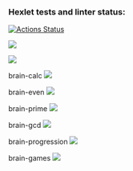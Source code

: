 ### Hexlet tests and linter status:
[![Actions Status](https://github.com/tyranich/python-project-lvl1/workflows/hexlet-check/badge.svg)](https://github.com/tyranich/python-project-lvl1/actions)

<a href="https://codeclimate.com/github/tyranich/python-project-lvl1/maintainability"><img src="https://api.codeclimate.com/v1/badges/b24631b8c4f237eb02c0/maintainability" /></a>

<a href="https://codeclimate.com/github/tyranich/python-project-lvl1/test_coverage"><img src="https://api.codeclimate.com/v1/badges/b24631b8c4f237eb02c0/test_coverage" /></a>

brain-calc
<a href="https://asciinema.org/a/Kkfjlv1dHb08ZkjcaQITttCla" target="_blank"><img src="https://asciinema.org/a/Kkfjlv1dHb08ZkjcaQITttCla.svg" /></a>
 
brain-even
<a href="https://asciinema.org/a/ru3oZSWSBS8oX6MT5clDvJ5qe" target="_blank"><img src="https://asciinema.org/a/ru3oZSWSBS8oX6MT5clDvJ5qe.svg" /></a>
 
brain-prime
<a href="https://asciinema.org/a/bVsvwXJorwjKcZhvY3h2zqLbm" target="_blank"><img src="https://asciinema.org/a/bVsvwXJorwjKcZhvY3h2zqLbm.svg" /></a>
 
brain-gcd
<a href="https://asciinema.org/a/efvM94sfFQI3Hd5xLZ4uyVvln" target="_blank"><img src="https://asciinema.org/a/efvM94sfFQI3Hd5xLZ4uyVvln.svg" /></a>
 
brain-progression
<a href="https://asciinema.org/a/C9BxApYCeGM3kU8pqhxgs1ocD" target="_blank"><img src="https://asciinema.org/a/C9BxApYCeGM3kU8pqhxgs1ocD.svg" /></a>
 
brain-games
<a href="https://asciinema.org/a/3PeItWkSmhlV7niY9pooz2NmE" target="_blank"><img src="https://asciinema.org/a/3PeItWkSmhlV7niY9pooz2NmE.svg" /></a>

